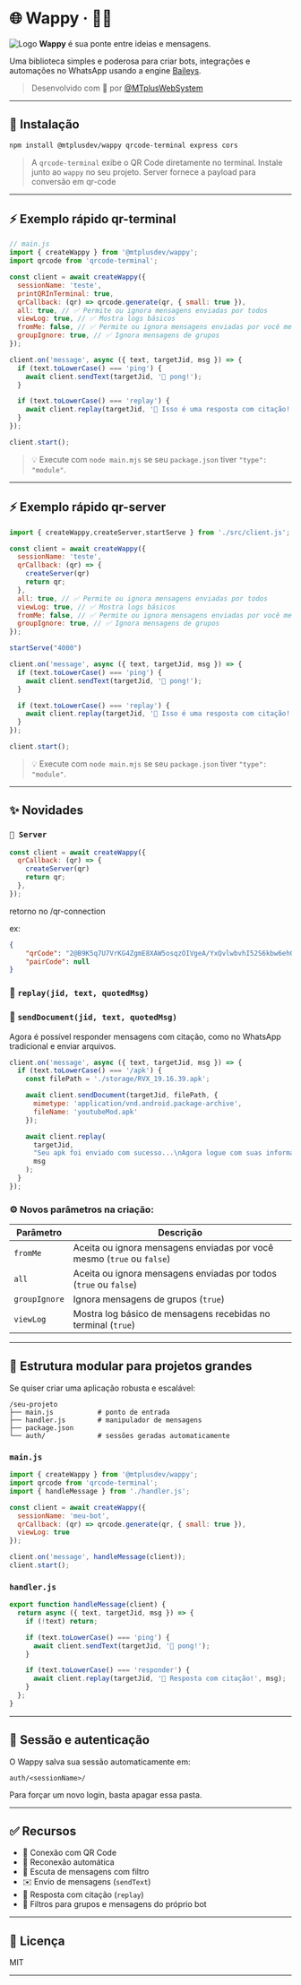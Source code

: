 

# 🌐 Wappy · 💬🤖

![Logo](https://em-content.zobj.net/source/microsoft-teams/337/speech-balloon_1f4ac.png)
**Wappy** é sua ponte entre ideias e mensagens.

Uma biblioteca simples e poderosa para criar bots, integrações e automações no WhatsApp usando a engine [Baileys](https://github.com/WhiskeySockets/Baileys).

> Desenvolvido com 💚 por [@MTplusWebSystem](https://github.com/MTplusWebSystem)

---

## 🚀 Instalação

```bash
npm install @mtplusdev/wappy qrcode-terminal express cors
```

> A `qrcode-terminal` exibe o QR Code diretamente no terminal.
> Instale junto ao `wappy` no seu projeto.
> Server fornece a payload para conversão em qr-code
---

## ⚡ Exemplo rápido qr-terminal

```js
// main.js
import { createWappy } from '@mtplusdev/wappy';
import qrcode from 'qrcode-terminal';

const client = await createWappy({
  sessionName: 'teste',
  printQRInTerminal: true,
  qrCallback: (qr) => qrcode.generate(qr, { small: true }),
  all: true, // ✅ Permite ou ignora mensagens enviadas por todos
  viewLog: true, // ✅ Mostra logs básicos
  fromMe: false, // ✅ Permite ou ignora mensagens enviadas por você mesmo
  groupIgnore: true, // ✅ Ignora mensagens de grupos
});

client.on('message', async ({ text, targetJid, msg }) => {
  if (text.toLowerCase() === 'ping') {
    await client.sendText(targetJid, '🏓 pong!');
  }

  if (text.toLowerCase() === 'replay') {
    await client.replay(targetJid, '🔁 Isso é uma resposta com citação!', msg);
  }
});

client.start();
```

> 💡 Execute com `node main.mjs` se seu `package.json` tiver `"type": "module"`.

---
## ⚡ Exemplo rápido qr-server

```js
import { createWappy,createServer,startServe } from './src/client.js';

const client = await createWappy({
  sessionName: 'teste',
  qrCallback: (qr) => {
    createServer(qr)
    return qr;
  },
  all: true, // ✅ Permite ou ignora mensagens enviadas por todos
  viewLog: true, // ✅ Mostra logs básicos
  fromMe: false, // ✅ Permite ou ignora mensagens enviadas por você mesmo
  groupIgnore: true, // ✅ Ignora mensagens de grupos
});

startServe("4000")

client.on('message', async ({ text, targetJid, msg }) => {
  if (text.toLowerCase() === 'ping') {
    await client.sendText(targetJid, '🏓 pong!');
  }

  if (text.toLowerCase() === 'replay') {
    await client.replay(targetJid, '🔁 Isso é uma resposta com citação!', msg);
  }
});

client.start();
```

> 💡 Execute com `node main.mjs` se seu `package.json` tiver `"type": "module"`.

---

## ✨ Novidades

###  `🚀 Server` 

```js
const client = await createWappy({
  qrCallback: (qr) => {
    createServer(qr)
    return qr;
  },
});
```
retorno no /qr-connection

ex: 
```json
{
	"qrCode": "2@B9K5q7U7VrKG4ZgmE8XAW5osqzOIVgeA/YxQvlwbvhI52S6kbw6ehQMw+8KBRKRfl4vr6QLrpxur77DShXqS6Rltl4y97zABq8A=,lwL8/4vwgvKOvD6njZ/Da4i6EDZPLZIoBtndFa+Y6C0=,d9VzKcnYTMWJ4ki4tJ2VRT2nAKmoZXdYU4/Ozm/SKG8=,wnRChE2+ZXzbd4E0S0wwczJYnqrwywlhciYwfUsa/U4=",
	"pairCode": null
}
```

### 🔁 `replay(jid, text, quotedMsg)`
### 🔁 `sendDocument(jid, text, quotedMsg)`


Agora é possível responder mensagens com citação, como no WhatsApp tradicional e enviar arquivos.

```js
client.on('message', async ({ text, targetJid, msg }) => {
  if (text.toLowerCase() === '/apk') {
    const filePath = './storage/RVX_19.16.39.apk';

    await client.sendDocument(targetJid, filePath, {
      mimetype: 'application/vnd.android.package-archive',
      fileName: 'youtubeMod.apk'
    });

    await client.replay(
      targetJid,
      "Seu apk foi enviado com sucesso...\nAgora logue com suas informações de teste.",
      msg
    );
  }
});
```


### ⚙️ Novos parâmetros na criação:

| Parâmetro     | Descrição                                                              |
| ------------- | ---------------------------------------------------------------------- |
| `fromMe`      | Aceita ou ignora mensagens enviadas por você mesmo (`true` ou `false`) |
| `all`         | Aceita ou ignora mensagens enviadas por todos (`true` ou `false`)      |
| `groupIgnore` | Ignora mensagens de grupos (`true`)                                    |
| `viewLog`     | Mostra log básico de mensagens recebidas no terminal (`true`)          |

---

## 🧱 Estrutura modular para projetos grandes

Se quiser criar uma aplicação robusta e escalável:

```
/seu-projeto
├── main.js           # ponto de entrada
├── handler.js        # manipulador de mensagens
├── package.json
└── auth/             # sessões geradas automaticamente
```

### `main.js`

```js
import { createWappy } from '@mtplusdev/wappy';
import qrcode from 'qrcode-terminal';
import { handleMessage } from './handler.js';

const client = await createWappy({
  sessionName: 'meu-bot',
  qrCallback: (qr) => qrcode.generate(qr, { small: true }),
  viewLog: true
});

client.on('message', handleMessage(client));
client.start();
```

### `handler.js`

```js
export function handleMessage(client) {
  return async ({ text, targetJid, msg }) => {
    if (!text) return;

    if (text.toLowerCase() === 'ping') {
      await client.sendText(targetJid, '🏓 pong!');
    }

    if (text.toLowerCase() === 'responder') {
      await client.replay(targetJid, '🔁 Resposta com citação!', msg);
    }
  };
}
```

---

## 📂 Sessão e autenticação

O Wappy salva sua sessão automaticamente em:

```
auth/<sessionName>/
```

Para forçar um novo login, basta apagar essa pasta.

---

## ✅ Recursos

* 📡 Conexão com QR Code
* 🔄 Reconexão automática
* 💬 Escuta de mensagens com filtro
* ✉️ Envio de mensagens (`sendText`)
* 🔁 Resposta com citação (`replay`)
* 🎯 Filtros para grupos e mensagens do próprio bot

---

## 📄 Licença

MIT

---

